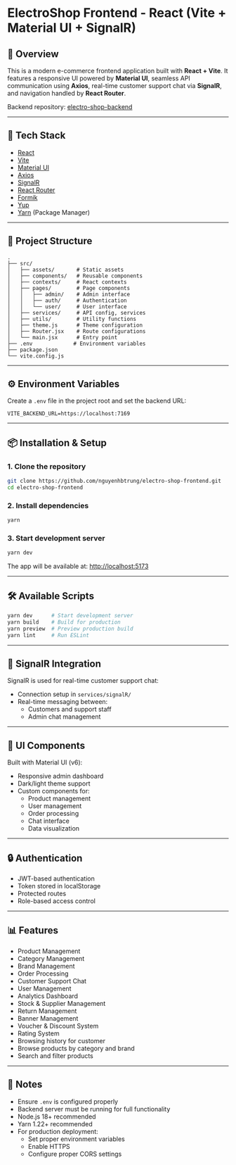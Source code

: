 # ElectroShop Frontend - React (Vite + Material UI + SignalR)

## 📌 Overview
This is a modern e-commerce frontend application built with **React + Vite**.
It features a responsive UI powered by **Material UI**, seamless API communication using **Axios**, real-time customer support chat via **SignalR**, and navigation handled by **React Router**.

Backend repository: [electro-shop-backend](https://github.com/nguyenhbtrung/electro-shop-backend)

---

## 🚀 Tech Stack
- [React](https://react.dev/)
- [Vite](https://vitejs.dev/)
- [Material UI](https://mui.com/)
- [Axios](https://axios-http.com/)
- [SignalR](https://learn.microsoft.com/en-us/aspnet/core/signalr/introduction)
- [React Router](https://reactrouter.com/)
- [Formik](https://formik.org/)
- [Yup](https://github.com/jquense/yup)
- [Yarn](https://yarnpkg.com/) (Package Manager)

---

## 📂 Project Structure
```
.
├── src/
│   ├── assets/       # Static assets
│   ├── components/   # Reusable components
│   ├── contexts/     # React contexts
│   ├── pages/        # Page components
│   │   ├── admin/    # Admin interface
│   │   ├── auth/     # Authentication
│   │   └── user/     # User interface
│   ├── services/     # API config, services
│   ├── utils/        # Utility functions
│   ├── theme.js      # Theme configuration
│   ├── Router.jsx    # Route configurations
│   └── main.jsx      # Entry point
├── .env             # Environment variables
├── package.json
└── vite.config.js
```

---

## ⚙️ Environment Variables
Create a `.env` file in the project root and set the backend URL:

```env
VITE_BACKEND_URL=https://localhost:7169
```

---

## 📦 Installation & Setup

### 1. Clone the repository

```bash
git clone https://github.com/nguyenhbtrung/electro-shop-frontend.git
cd electro-shop-frontend
```

### 2. Install dependencies

```bash
yarn
```

### 3. Start development server

```bash
yarn dev
```

The app will be available at: [http://localhost:5173](http://localhost:5173)

---

## 🛠️ Available Scripts

```bash
yarn dev      # Start development server
yarn build    # Build for production
yarn preview  # Preview production build
yarn lint     # Run ESLint
```

---

## 🔌 SignalR Integration

SignalR is used for real-time customer support chat:
- Connection setup in `services/signalR/`
- Real-time messaging between:
  - Customers and support staff
  - Admin chat management

---

## 🎨 UI Components

Built with Material UI (v6):
- Responsive admin dashboard
- Dark/light theme support
- Custom components for:
  - Product management
  - User management
  - Order processing
  - Chat interface
  - Data visualization

---

## 🔒 Authentication

- JWT-based authentication
- Token stored in localStorage
- Protected routes
- Role-based access control

---

## 📊 Features
- Product Management
- Category Management
- Brand Management
- Order Processing
- Customer Support Chat
- User Management
- Analytics Dashboard
- Stock & Supplier Management
- Return Management
- Banner Management
- Voucher & Discount System
- Rating System
- Browsing history for customer
- Browse products by category and brand
- Search and filter products

---

## 📝 Notes

* Ensure `.env` is configured properly
* Backend server must be running for full functionality
* Node.js 18+ recommended
* Yarn 1.22+ recommended
* For production deployment:
  - Set proper environment variables
  - Enable HTTPS
  - Configure proper CORS settings
